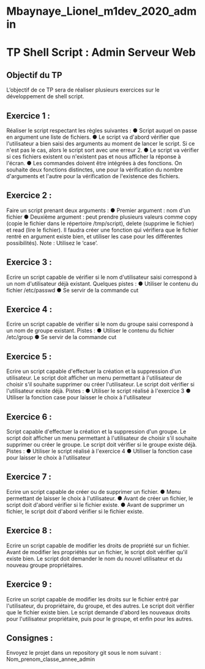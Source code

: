 # Mbaynaye_Lionel_m1dev_2020_admin

# TP Shell Script : Admin Serveur Web

## Objectif du TP

L’objectif de ce TP sera de réaliser plusieurs exercices sur le
développement de shell script.

## Exercice 1 :

Réaliser le script respectant les règles suivantes :
● Script auquel on passe en argument une liste de fichiers.
● Le script va d'abord vérifier que l'utilisateur a bien saisi des
arguments au moment de lancer le script. Si ce n'est pas le cas, alors
le script sort avec une erreur 2.
● Le script va vérifier si ces fichiers existent ou n'existent pas et nous
afficher la réponse à l'écran.
● Les commandes doivent être intégrées à des fonctions. On souhaite
deux fonctions distinctes, une pour la vérification du nombre
d'arguments et l'autre pour la vérification de l'existence des fichiers.

## Exercice 2 :
Faire un script prenant deux arguments :
● Premier argument : nom d'un fichier
● Deuxième argument : peut prendre plusieurs valeurs comme copy
(copie le fichier dans le répertoire /tmp/script), delete (supprime le
fichier) et read (lire le fichier).
Il faudra créer une fonction qui vérifiera que le fichier rentré en argument
existe bien, et utiliser les case pour les différentes possibilités).
Note : Utilisez le ‘case’.

## Exercice 3 :
Ecrire un script capable de vérifier si le nom d'utilisateur saisi correspond à
un nom d'utilisateur déjà existant.
Quelques pistes :
● Utiliser le contenu du fichier /etc/passwd
● Se servir de la commande cut

## Exercice 4 :
Ecrire un script capable de vérifier si le nom du groupe saisi correspond à
un nom de groupe existant.
Pistes :
● Utiliser le contenu du fichier /etc/group
● Se servir de la commande cut

## Exercice 5 :
Ecrire un script capable d'effectuer la création et la suppression d'un
utilisateur.
Le script doit afficher un menu permettant à l'utilisateur de choisir s'il
souhaite supprimer ou créer l'utilisateur.
Le script doit vérifier si l'utilisateur existe déjà.
Pistes :
● Utiliser le script réalisé à l'exercice 3
● Utiliser la fonction case pour laisser le choix à l'utilisateur

## Exercice 6 :
Script capable d'effectuer la création et la suppression d'un groupe.
Le script doit afficher un menu permettant à l'utilisateur de choisir s'il
souhaite supprimer ou créer le groupe.
Le script doit vérifier si le groupe existe déjà.
Pistes :
● Utiliser le script réalisé à l'exercice 4
● Utiliser la fonction case pour laisser le choix à l'utilisateur

## Exercice 7 :
Ecrire un script capable de créer ou de supprimer un fichier.
● Menu permettant de laisser le choix à l'utilisateur.
● Avant de créer un fichier, le script doit d'abord vérifier si le fichier
existe.
● Avant de supprimer un fichier, le script doit d'abord vérifier si le fichier
existe.

## Exercice 8 :
Ecrire un script capable de modifier les droits de propriété sur un fichier.
Avant de modifier les propriétés sur un fichier, le script doit vérifier qu'il
existe bien.
Le script doit demander le nom du nouvel utilisateur et du nouveau groupe
propriétaires.

## Exercice 9 :
Ecrire un script capable de modifier les droits sur le fichier entré par
l'utilisateur, du propriétaire, du groupe, et des autres.
Le script doit vérifier que le fichier existe bien.
Le script demande d'abord les nouveaux droits pour l'utilisateur
propriétaire, puis pour le groupe, et enfin pour les autres.

## Consignes :
Envoyez le projet dans un repository git sous le nom suivant :
Nom_prenom_classe_annee_admin
